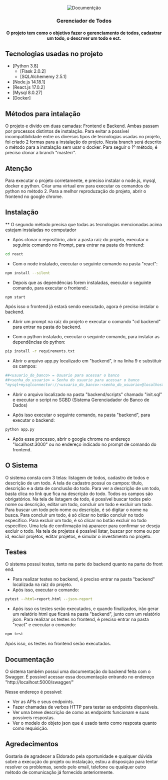  <p align="center">
    <img src="https://i.imgur.com/rSyq3MW.png" alt="Documentção"></a>
</p>

<h3 align="center">Gerenciador de Todos</h3>

<h4 align="center">O projeto tem como o objetivo fazer o gerenciamento de todos, cadastrar um todo, o descrver um todo e ect.</h4>

## Tecnologias usadas no projeto

- [Python 3.8]
    - [Flask 2.0.2]
    - [SQLAlchememy 2.5.1]
- [Node.js 14.18.1]
- [React.js 17.0.2]
- [Mysql 8.0.27]
- [Docker]

## Métodos para intalação

O projeto e divido em duas camadas: Frontend e Backend. Ambas passam por processos distintos de instalação.
Para evitar a possível incompatibilidade entre os diversos tipos de tecnologias usadas no projeto, foi criado 2 formas para a instalação do projeto.
Nesta branch será descrito o método para a instalação sem usar o docker. Para seguir o 1º método, é preciso clonar a branch "masterr". 

## Atenção

Para executar o projeto corretamente, e preciso instalar o node.js, mysql, docker e python.
Criar uma virtual env para executar os comandos do python no método 2.
Para a melhor reproduzação do projeto, abrir o frontend no google chrome.

## Instalação

** O segundo método precisa que todas as tecnologias mencionadas acima estejam instaladas no computador

- Após clonar o repositório, abrir a pasta raiz do projeto, executar o seguinte comando no Prompt, para entrar na pasta do frontend:

```bash
cd react
``` 

- Com o node instalado, executar o seguinte comando na pasta "react": 

```bash
npm install --silent
``` 

- Depois que as dependências forem instaladas, executar o seguinte comando, para executar o frontend.:

```bash
npm start
``` 

Após isso o frontend já estará sendo executado, agora é preciso instalar o backend.

- Abrir um prompt na raiz do projeto e executar o comando "cd backend" para entrar na pasta do backend.

- Com o python instalado, executar o seguinte comando, para instalar as dependências do python: 

```bash
pip install -r requirements.txt
``` 

- Abrir o arquivo app.py localizado em "backend", ir na linha 9 e substituir os campos:

```python
##<usuario_do_banco> = Usuario para acessar o banco
##<senha_do_usuario> = Senha do usuario para acessar o banco
"mysql+mysqlconnector://<usuario_do_banco>:<senha_do_usuario>@localhost/teste"
```

- Abrir o arquivo localizado na pasta "backend/scripts" chamado "init.sql" e executar o script no SGBD (Sistema Gerenciadador do Banco de Dados)

- Após isso executar o seguinte comando, na pasta "backend", para executar o backend:

```bash
python app.py
``` 

- Após esse processo, abrir o google chrome no endereço "localhost:3000" ou no endereço indicado no prompt de comando do frontend.

## O Sistema

O sistema consta com 3 telas: listagem de todos, cadastro de todos e descrição de um todo.
A tela de cadastro possui os campos: título, descrição e a data de conclusão do todo.
Para ver a descrição de um todo, basta clica no link que fica na descrição do todo.
Todos os campos são obrigatórios.
Na tela de listagem de todo, é possível buscar todos pelo nome ou descrição, editar um todo, concluir um todo e excluir um todo.
Para buscar um todo pelo nome ou descrição, é só digitar o nome na busca.
Para concluir um todo, é só clicar no botão concluir no todo específico.
Para excluir um todo, é só clicar no botão excluir no todo específico. Uma tela de confirmação irá aparacer para confirmar se deseja excluir o todo.
Na tela de projetos é possível listar, buscar por nome ou por id, excluir projetos, editar projetos, e simular o investimento no projeto.

## Testes

O sistema possui testes, tanto na parte do backend quanto na parte do front end.
- Para realizar testes no backend, é preciso entrar na pasta "backend" localizada na raiz do projeto.
- Após isso, executar o comando:
```bash
pytest --html=report.html --json-report
``` 
- Após isso os testes serão executados, e quando finalizados, irão gerar um relatório html que ficará na pasta "backend", junto com um relatório json.
Para realizar os testes no frontend, é preciso entrar na pasta "react" e executar o comando:
```bash
npm test
``` 
Após isso, os testes no frontend serão executados.

## Documentação

O sistema também possui uma documentação do backend feita com o Swagger.
É possivel acessar essa documentação entrando no endereço "http://localhost:5000/swagger/"

Nesse endereço é possível:
- Ver as APIs e seus endpoints.
- Fazer chamadas de verbos HTTP para testar as endpoints disponíveis.
- Ver uma breve descrição de como as endpoints funcionam e suas possíveis respostas.
- Ver o modelo do objeto json que é usado tanto como resposta quanto como requisição.


## Agredecimentos
Gostaria de agradecer a Eldorado pela oportunidade e qualquer dúvida sobre a execução do projeto ou instalação, estou a disposição para tentar resolver os problemas, sendo pelo email, telefone ou qualquer outro método de comunicação já fornecido anteriormente.
